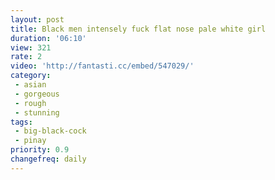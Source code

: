 ```yaml
---
layout: post
title: Black men intensely fuck flat nose pale white girl
duration: '06:10'
view: 321
rate: 2
video: 'http://fantasti.cc/embed/547029/'
category: 
 - asian
 - gorgeous
 - rough
 - stunning
tags: 
 - big-black-cock
 - pinay
priority: 0.9
changefreq: daily
---
```

